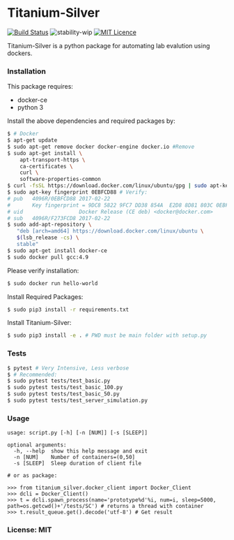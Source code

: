 # Titanium-Silver

[![Build Status](https://travis-ci.org/ganesh-k13/titanium-silver.svg?branch=master)](https://travis-ci.org/ganesh-k13/titanium-silver) ![stability-wip](https://img.shields.io/badge/stability-work_in_progress-lightgrey.svg)  [![MIT Licence](https://badges.frapsoft.com/os/mit/mit.svg?v=103)](https://opensource.org/licenses/mit-license.php)  


Titanium-Silver is a python package for automating lab evalution using dockers.

### Installation

This package requires:
- docker-ce
- python 3

Install the above dependencies and required packages by:

```sh
$ # Docker
$ apt-get update
$ sudo apt-get remove docker docker-engine docker.io #Remove
$ sudo apt-get install \
    apt-transport-https \
    ca-certificates \
    curl \
    software-properties-common
$ curl -fsSL https://download.docker.com/linux/ubuntu/gpg | sudo apt-key add -
$ sudo apt-key fingerprint 0EBFCD88 # Verify:
# pub   4096R/0EBFCD88 2017-02-22
#       Key fingerprint = 9DC8 5822 9FC7 DD38 854A  E2D8 8D81 803C 0EBF CD88
# uid                  Docker Release (CE deb) <docker@docker.com>
# sub   4096R/F273FCD8 2017-02-22
$ sudo add-apt-repository \
   "deb [arch=amd64] https://download.docker.com/linux/ubuntu \
   $(lsb_release -cs) \
   stable"
$ sudo apt-get install docker-ce
$ sudo docker pull gcc:4.9
```

Please verify installation:

```sh
$ sudo docker run hello-world
```

Install Required Packages:

```sh
$ sudo pip3 install -r requirements.txt
```

Install Titanium-Silver:

```sh
$ sudo pip3 install -e . # PWD must be main folder with setup.py
```

### Tests

```sh
$ pytest # Very Intensive, Less verbose
$ # Recommended:
$ sudo pytest tests/test_basic.py
$ sudo pytest tests/test_basic_100.py
$ sudo pytest tests/test_basic_50.py
$ sudo pytest tests/test_server_simulation.py
```

### Usage

```
usage: script.py [-h] [-n [NUM]] [-s [SLEEP]]

optional arguments:
  -h, --help  show this help message and exit
  -n [NUM]    Number of containers=(0,50]
  -s [SLEEP]  Sleep duration of client file

# or as package:

>>> from titanium_silver.docker_client import Docker_Client
>>> dcli = Docker_Client()
>>> t = dcli.spawn_process(name='prototype%d'%i, num=i, sleep=5000, path=os.getcwd()+'/tests/SC') # returns a thread with container
>>> t.result_queue.get().decode('utf-8') # Get result

```

### License: MIT
